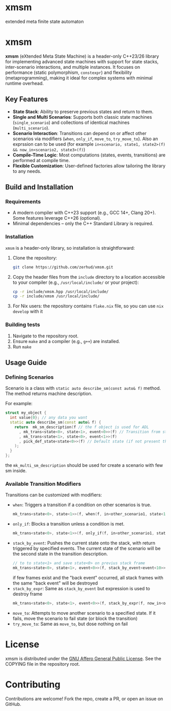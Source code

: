 # xmsm
extended meta finite state automaton

# xmsm

**xmsm** (eXtended Meta State Machine) is a header-only C++23/26 library for implementing advanced state machines with support for state stacks, inter-scenario interactions, and multiple instances. It focuses on performance (static polymorphism, `constexpr`) and flexibility (metaprogramming), making it ideal for complex systems with minimal runtime overhead.

## Key Features
- **State Stack**: Ability to preserve previous states and return to them.
- **Single and Multi Scenarios**: Supports both classic state machines (`single_scenario`) and collections of identical machines (`multi_scenario`).
- **Scenario Interaction**: Transitions can depend on or affect other scenarios via modifiers (`when`, `only_if`, `move_to`, `try_move_to`). Also an exprssion can to be used (for example `in<scenario, state1, state2>(f) && now_in<scenario2, state3>(f)`)
- **Compile-Time Logic**: Most computations (states, events, transitions) are performed at compile time.
- **Flexible Customization**: User-defined factories allow tailoring the library to any needs.

## Build and Installation

### Requirements
- A modern compiler with C++23 support (e.g., GCC 14+, Clang 20+). Some features leverage C++26 (optional).
- Minimal dependencies – only the C++ Standard Library is required.

### Installation
`xmsm` is a header-only library, so installation is straightforward:
1. Clone the repository:
   ```bash
   git clone https://github.com/zerhud/xmsm.git
   ```
1. Copy the header files from the `include` directory to a location accessible to your compiler (e.g., `/usr/local/include/` or your project):
   ```bash
   cp -r include/xmsm.hpp /usr/local/include/
   cp -r include/xmsm /usr/local/include/
   ```
1. For Nix users: the repository contains `flake.nix` file, so you can use `nix develop` with it

### Building tests
1. Navigate to the repository root.
2. Ensure `make` and a compiler (e.g., `g++`) are installed.
3. Run `make`

## Usage Guide
### Defining Scenarios
Scenario is a class with `static auto describe_sm(const auto& f)` method. The method returns machine description.

For example:
```c++
struct my_object {
  int value{0}; // any data you want
  static auto describe_sm(const auto& f) {
    return  mk_sm_description(f // the f object is used for ADL
      , mk_trans<state<0>, state<1>, event<0>>(f) // Transition from state<0> to state<1> on event<0>
      , mk_trans<state<1>, state<0>, event<1>>(f)
      , pick_def_state<state<0>>(f) // Default state (if not present the first, e.g. state<0> will be used)
    );
  }
};
```

the `mk_multi_sm_description` should be used for create a scenario with few sm inside.

### Available Transition Modifiers
Transitions can be customized with modifiers:

- `when`: Triggers a transition if a condition on other scenarios is true.
   ```c++
  mk_trans<state<0>, state<1>>(f, when(f, in<other_scenario1, state<1>>(f) && now_in<other_scenario2, state<2>>(f)))
   ```
- `only_if`: Blocks a transition unless a condition is met.
   ```c++
  mk_trans<state<0>, state<1>>(f, only_if(f, in<other_scenario1, state<1>>(f)))
   ```
- `stack_by_event`: Pushes the current state onto the stack, with return triggered by specified events. The current state of the scenario will be the second state in the transition description.
   ```c++
  // to to state<1> and save state<0> on previus stack frame
  mk_trans<state<0>, state<1>, event<0>>(f, stack_by_event<event<10>>(f))
   ```
  if few frames exist and the "back event" occurred, all stack frames with the same "back event" will be destroyed
- `stack_by_expr`: Same as `stack_by_event` but expression is used to destroy frame
   ```c++
  mk_trans<state<0>, state<1>, event<0>>(f, stack_by_expr(f, now_in<other_scenario1, state<1>>(f)))
   ```
- `move_to`: Attempts to move another scenario to a specified state. If it fails, move the scenario to fail state (or block the transition)
- `try_move_to`: Same as `move_to`, but dose nothing on fail

# License
xmsm is distributed under the [GNU Affero General Public License](https://www.gnu.org/licenses/). See the COPYING file in the repository root.

# Contributing
Contributions are welcome! Fork the repo, create a PR, or open an issue on GitHub.